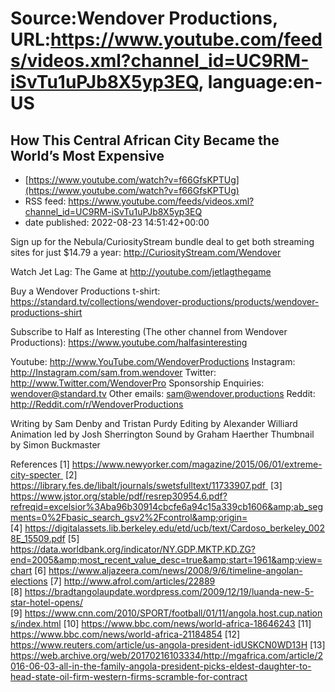 # Source:Wendover Productions, URL:https://www.youtube.com/feeds/videos.xml?channel_id=UC9RM-iSvTu1uPJb8X5yp3EQ, language:en-US

## How This Central African City Became the World’s Most Expensive
 - [https://www.youtube.com/watch?v=f66GfsKPTUg](https://www.youtube.com/watch?v=f66GfsKPTUg)
 - RSS feed: https://www.youtube.com/feeds/videos.xml?channel_id=UC9RM-iSvTu1uPJb8X5yp3EQ
 - date published: 2022-08-23 14:51:42+00:00

Sign up for the Nebula/CuriosityStream bundle deal to get both streaming sites for just $14.79 a year: http://CuriosityStream.com/Wendover

Watch Jet Lag: The Game at http://youtube.com/jetlagthegame 

Buy a Wendover Productions t-shirt: https://standard.tv/collections/wendover-productions/products/wendover-productions-shirt

Subscribe to Half as Interesting (The other channel from Wendover Productions): https://www.youtube.com/halfasinteresting

Youtube: http://www.YouTube.com/WendoverProductions
Instagram: http://Instagram.com/sam.from.wendover
Twitter: http://www.Twitter.com/WendoverPro
Sponsorship Enquiries: wendover@standard.tv
Other emails: sam@wendover.productions
Reddit: http://Reddit.com/r/WendoverProductions

Writing by Sam Denby and Tristan Purdy
Editing by Alexander Williard
Animation led by Josh Sherrington
Sound by Graham Haerther 
Thumbnail by Simon Buckmaster

References
[1] https://www.newyorker.com/magazine/2015/06/01/extreme-city-specter 
[2] https://library.fes.de/libalt/journals/swetsfulltext/11733907.pdf 
[3] https://www.jstor.org/stable/pdf/resrep30954.6.pdf?refreqid=excelsior%3Aba96b30914cbcfe6a94c15a339cb1606&amp;ab_segments=0%2Fbasic_search_gsv2%2Fcontrol&amp;origin=
[4] https://digitalassets.lib.berkeley.edu/etd/ucb/text/Cardoso_berkeley_0028E_15509.pdf
[5] https://data.worldbank.org/indicator/NY.GDP.MKTP.KD.ZG?end=2005&amp;most_recent_value_desc=true&amp;start=1961&amp;view=chart
[6] https://www.aljazeera.com/news/2008/9/6/timeline-angolan-elections
[7] http://www.afrol.com/articles/22889
[8] https://bradtangolaupdate.wordpress.com/2009/12/19/luanda-new-5-star-hotel-opens/
[9] https://www.cnn.com/2010/SPORT/football/01/11/angola.host.cup.nations/index.html
[10] https://www.bbc.com/news/world-africa-18646243
[11] https://www.bbc.com/news/world-africa-21184854
[12] https://www.reuters.com/article/us-angola-president-idUSKCN0WD13H
[13] https://web.archive.org/web/20170216103334/http://mgafrica.com/article/2016-06-03-all-in-the-family-angola-president-picks-eldest-daughter-to-head-state-oil-firm-western-firms-scramble-for-contract


